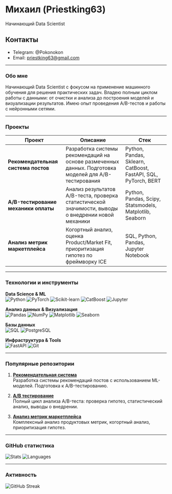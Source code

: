 # Михаил (Priestking63)
Начинающий Data Scientist

## Контакты
- Telegram: @Pokonokon
- Email: priestking63@gmail.com
---

### Обо мне
Начинающий Data Scientist с фокусом на применение машинного обучения для решения практических задач. Владею полным циклом работы с данными: от очистки и анализа до построения моделей и визуализации результатов. Имею опыт проведения A/B-тестов и работы с нейронными сетями.

---

### Проекты

| Проект | Описание | Стек |
|--------|-----------|------|
| **Рекомендательная система постов** | Разработка системы рекомендаций на основе размеченных данных. Подготовка моделей для A/B-тестирования | Python, Pandas, Sklearn, CatBoost, FastAPI, SQL, PyTorch, BERT |
| **A/B-тестирование механики оплаты** | Анализ результатов A/B-теста, проверка статистической значимости, выводы о внедрении новой механики | Python, Pandas, Scipy, Statsmodels, Matplotlib, Seaborn |
| **Анализ метрик маркетплейса** | Когортный анализ, оценка Product/Market Fit, приоритизация гипотез по фреймворку ICE | SQL, Python, Pandas, Jupyter Notebook |

---

### Технологии и инструменты

**Data Science & ML**  
![Python](https://img.shields.io/badge/Python-3776AB?logo=python&logoColor=white)
![PyTorch](https://img.shields.io/badge/PyTorch-EE4C2C?logo=pytorch&logoColor=white)
![Scikit-learn](https://img.shields.io/badge/Scikit--learn-F7931E?logo=scikit-learn&logoColor=white)
![CatBoost](https://img.shields.io/badge/CatBoost-00C4CC?logo=catboost&logoColor=white)
![Jupyter](https://img.shields.io/badge/Jupyter-F37626?logo=jupyter&logoColor=white)

**Анализ данных & Визуализация**  
![Pandas](https://img.shields.io/badge/Pandas-150458?logo=pandas&logoColor=white)
![NumPy](https://img.shields.io/badge/NumPy-013243?logo=numpy&logoColor=white)
![Matplotlib](https://img.shields.io/badge/Matplotlib-11557C?logo=matplotlib&logoColor=white)
![Seaborn](https://img.shields.io/badge/Seaborn-3776AB?logo=seaborn&logoColor=white)

**Базы данных**  
![SQL](https://img.shields.io/badge/SQL-4479A1?logo=postgresql&logoColor=white)
![PostgreSQL](https://img.shields.io/badge/PostgreSQL-336791?logo=postgresql&logoColor=white)

**Инфраструктура & Tools**  
![FastAPI](https://img.shields.io/badge/FastAPI-009688?logo=fastapi&logoColor=white)
![Git](https://img.shields.io/badge/Git-F05032?logo=git&logoColor=white)

---

### Популярные репозитории

1. **[Рекомендательная система](https://github.com/Priestking63/Priestking63/tree/main/recomendation)**  
Разработка системы рекомендаций постов с использованием ML-моделей. Подготовка к A/B-тестированию.

2. **[A/B тестирование](https://github.com/Priestking63/Priestking63/tree/main/final_proj)**  
Полный цикл анализа A/B-теста: проверка гипотез, статистический анализ, выводы о внедрении.

3. **[Анализ метрик маркетплейса](https://github.com/Priestking63/Priestking63/tree/main/first_proj)**  
Комплексный анализ продуктовых метрик, когортный анализ, приоритизация гипотез.

---

### GitHub статистика

![Stats](https://github-readme-stats.vercel.app/api?username=Priestking63&show_icons=true&theme=default)
![Languages](https://github-readme-stats.vercel.app/api/top-langs/?username=Priestking63&layout=compact)

---

### Активность

![GitHub Streak](https://github-readme-streak-stats.herokuapp.com/?user=Priestking63&theme=default)
